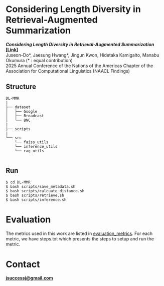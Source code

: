 # Considering Length Diversity in Retrieval-Augmented Summarization

<strong><em>Considering Length Diversity in Retrieval-Augmented Summarization</em>
      <a href="https://arxiv.org/abs/2503.09249"><strong>[Link]</strong></a></strong> <br>
      Juseon-Do*, Jaesung Hwang*, Jingun Kwon, Hidetaka Kamigaito, Manabu Okumura (* : equal contribution) <br>
      2025 Annual Conference of the Nations of the Americas Chapter of the Association for Computational Linguistics (NAACL Findings) <br>

## Structure
```
DL-MMR
|
├── dataset
│   ├── Google
│   ├── Broadcast
│   └── BNC
|   
├── scripts
|
└── src
    └── faiss_utils
    └── inference_utils
    └── rag_utils


```

## Run
```
$ cd DL-MMR
$ bash scripts/save_metadata.sh
$ bash scripts/calcuate_distance.sh
$ bash scripts/retrieve.sh
$ bash scripts/inference.sh
```


# Evaluation
The metrics used in this work are listed in [evaluation_metrics](https://github.com/JuseonDo/InstructCMP/blob/main/src/evaluate_utils/evaluate_functions.py). For each metric, we have steps.txt which presents the steps to setup and run the metric.

# Contact
**jsuccessj@gmail.com**

